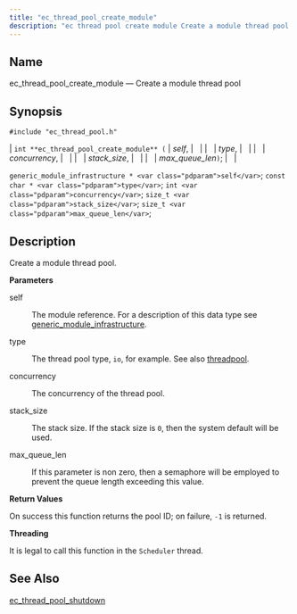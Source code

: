 ```yaml
---
title: "ec_thread_pool_create_module"
description: "ec thread pool create module Create a module thread pool int ec thread pool create module self type concurrency stack size max queue len generic module infrastructure self const char type int concurrency size t stack size size t max queue len Create a module thread pool self The module..."
---
```


<a name="apis.ec_thread_pool_create_module"></a> 
## Name

ec_thread_pool_create_module — Create a module thread pool

## Synopsis

`#include "ec_thread_pool.h"`

| `int **ec_thread_pool_create_module** (` | <var class="pdparam">self</var>, |   |
|   | <var class="pdparam">type</var>, |   |
|   | <var class="pdparam">concurrency</var>, |   |
|   | <var class="pdparam">stack_size</var>, |   |
|   | <var class="pdparam">max_queue_len</var>`)`; |   |

`generic_module_infrastructure * <var class="pdparam">self</var>`;
`const char * <var class="pdparam">type</var>`;
`int <var class="pdparam">concurrency</var>`;
`size_t <var class="pdparam">stack_size</var>`;
`size_t <var class="pdparam">max_queue_len</var>`;<a name="idp63339232"></a> 
## Description

Create a module thread pool.

**<a name="idp63340448"></a> Parameters**

<dl class="variablelist">

<dt>self</dt>

<dd>

The module reference. For a description of this data type see [generic_module_infrastructure](/momentum/3/3-api/structs-generic-module-infrastructure).

</dd>

<dt>type</dt>

<dd>

The thread pool type, `io`, for example. See also [threadpool](/momentum/3/3-reference/3-reference-conf-ref-threadpool).

</dd>

<dt>concurrency</dt>

<dd>

The concurrency of the thread pool.

</dd>

<dt>stack_size</dt>

<dd>

The stack size. If the stack size is `0`, then the system default will be used.

</dd>

<dt>max_queue_len</dt>

<dd>

If this parameter is non zero, then a semaphore will be employed to prevent the queue length exceeding this value.

</dd>

</dl>

**<a name="idp63354064"></a> Return Values**

On success this function returns the pool ID; on failure, `-1` is returned.

**<a name="idp63355456"></a> Threading**

It is legal to call this function in the `Scheduler` thread.

<a name="idp63357312"></a> 
## See Also

[ec_thread_pool_shutdown](/momentum/3/3-api/apis-ec-thread-pool-shutdown)